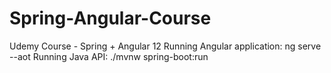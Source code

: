 # Spring-Angular-Course
Udemy Course - Spring + Angular 12
Running Angular application: ng serve --aot
Running Java API: ./mvnw spring-boot:run
